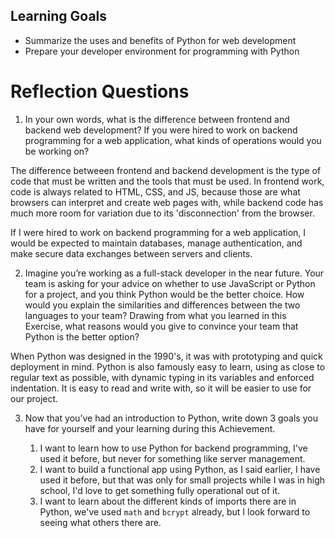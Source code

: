 ## Learning Goals

- Summarize the uses and benefits of Python for web development
- Prepare your developer environment for programming with Python

# Reflection Questions

1. In your own words, what is the difference between frontend and backend web development? If you were hired to work on backend programming for a web application, what kinds of operations would you be working on?

The difference betweeen frontend and backend development is the type of code that must be written and the tools that must be used. In frontend work, code is always related to HTML, CSS, and JS, because those are what browsers can interpret and create web pages with, while backend code has much more room for variation due to its 'disconnection' from the browser.

If I were hired to work on backend programming for a web application, I would be expected to maintain databases, manage authentication, and make secure data exchanges between servers and clients. 

2. Imagine you’re working as a full-stack developer in the near future. Your team is asking for your advice on whether to use JavaScript or Python for a project, and you think Python would be the better choice. How would you explain the similarities and differences between the two languages to your team? Drawing from what you learned in this Exercise, what reasons would you give to convince your team that Python is the better option?

When Python was designed in the 1990's, it was with prototyping and quick deployment in mind. Python is also famously easy to learn, using as close to regular text as possible, with dynamic typing in its variables and enforced indentation. It is easy to read and write with, so it will be easier to use for our project.

3. Now that you’ve had an introduction to Python, write down 3 goals you have for yourself and your learning during this Achievement.

   1. I want to learn how to use Python for backend programming, I've used it before, but never for something like server management.
   2. I want to build a functional app using Python, as I said earlier, I have used it before, but that was only for small projects while I was in high school, I'd love to get something fully operational out of it.
   3. I want to learn about the different kinds of imports there are in Python, we've used `math` and `bcrypt` already, but I look forward to seeing what others there are.
